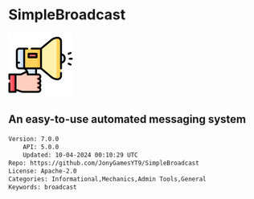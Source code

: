 # SimpleBroadcast
<img src="https://raw.githubusercontent.com/JonyGamesYT9/SimpleBroadcast/05aac11b07c086e3a9e13f5124b2e1d0f12015e6/icon.png" width="128" height="128" />

## An easy-to-use automated messaging system
```properties
Version: 7.0.0
    API: 5.0.0
    Updated: 10-04-2024 00:10:29 UTC
Repo: https://github.com/JonyGamesYT9/SimpleBroadcast
License: Apache-2.0
Categories: Informational,Mechanics,Admin Tools,General
Keywords: broadcast
```